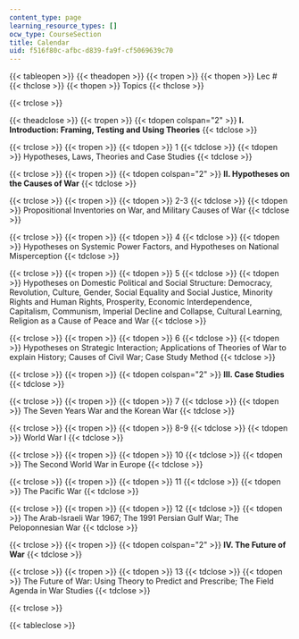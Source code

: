 ```yaml
---
content_type: page
learning_resource_types: []
ocw_type: CourseSection
title: Calendar
uid: f516f80c-afbc-d839-fa9f-cf5069639c70
---
```


{{< tableopen >}}
{{< theadopen >}}
{{< tropen >}}
{{< thopen >}}
Lec #
{{< thclose >}}
{{< thopen >}}
Topics
{{< thclose >}}

{{< trclose >}}

{{< theadclose >}}
{{< tropen >}}
{{< tdopen colspan="2" >}}
**I. Introduction: Framing, Testing and Using Theories**
{{< tdclose >}}

{{< trclose >}}
{{< tropen >}}
{{< tdopen >}}
1
{{< tdclose >}}
{{< tdopen >}}
Hypotheses, Laws, Theories and Case Studies
{{< tdclose >}}

{{< trclose >}}
{{< tropen >}}
{{< tdopen colspan="2" >}}
**II. Hypotheses on the Causes of War**
{{< tdclose >}}

{{< trclose >}}
{{< tropen >}}
{{< tdopen >}}
2-3
{{< tdclose >}}
{{< tdopen >}}
Propositional Inventories on War, and Military Causes of War
{{< tdclose >}}

{{< trclose >}}
{{< tropen >}}
{{< tdopen >}}
4
{{< tdclose >}}
{{< tdopen >}}
Hypotheses on Systemic Power Factors, and Hypotheses on National Misperception
{{< tdclose >}}

{{< trclose >}}
{{< tropen >}}
{{< tdopen >}}
5
{{< tdclose >}}
{{< tdopen >}}
Hypotheses on Domestic Political and Social Structure: Democracy, Revolution, Culture, Gender, Social Equality and Social Justice, Minority Rights and Human Rights, Prosperity, Economic Interdependence, Capitalism, Communism, Imperial Decline and Collapse, Cultural Learning, Religion as a Cause of Peace and War
{{< tdclose >}}

{{< trclose >}}
{{< tropen >}}
{{< tdopen >}}
6
{{< tdclose >}}
{{< tdopen >}}
Hypotheses on Strategic Interaction; Applications of Theories of War to explain History; Causes of Civil War; Case Study Method
{{< tdclose >}}

{{< trclose >}}
{{< tropen >}}
{{< tdopen colspan="2" >}}
**III. Case Studies**
{{< tdclose >}}

{{< trclose >}}
{{< tropen >}}
{{< tdopen >}}
7
{{< tdclose >}}
{{< tdopen >}}
The Seven Years War and the Korean War
{{< tdclose >}}

{{< trclose >}}
{{< tropen >}}
{{< tdopen >}}
8-9
{{< tdclose >}}
{{< tdopen >}}
World War I
{{< tdclose >}}

{{< trclose >}}
{{< tropen >}}
{{< tdopen >}}
10
{{< tdclose >}}
{{< tdopen >}}
The Second World War in Europe
{{< tdclose >}}

{{< trclose >}}
{{< tropen >}}
{{< tdopen >}}
11
{{< tdclose >}}
{{< tdopen >}}
The Pacific War
{{< tdclose >}}

{{< trclose >}}
{{< tropen >}}
{{< tdopen >}}
12
{{< tdclose >}}
{{< tdopen >}}
The Arab-Israeli War 1967; The 1991 Persian Gulf War; The Peloponnesian War
{{< tdclose >}}

{{< trclose >}}
{{< tropen >}}
{{< tdopen colspan="2" >}}
**IV. The Future of War**
{{< tdclose >}}

{{< trclose >}}
{{< tropen >}}
{{< tdopen >}}
13
{{< tdclose >}}
{{< tdopen >}}
The Future of War: Using Theory to Predict and Prescribe; The Field Agenda in War Studies
{{< tdclose >}}

{{< trclose >}}

{{< tableclose >}}